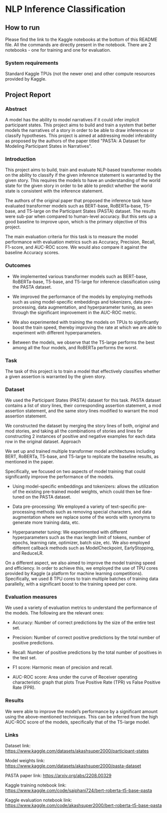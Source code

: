# NLP Inference Classification

## How to run
Please find the link to the Kaggle notebooks at the bottom of this README file. All the commands are directly present in the notebook. There are 2 notebooks - one for training and one for evaluation.

### System requirements
Standard Kaggle TPUs (not the newer one) and other compute resources provided by Kaggle.

## Project Report

### Abstract
A model has the ability to model narratives if it could infer implicit participant states. This project aims to build and train a system that better models the narratives of a story in order to be able to draw inferences or classify hypotheses. This project is aimed at addressing model inferability as proposed by the authors of the paper titled "PASTA: A Dataset for Modeling Participant States in Narratives".

### Introduction
This project aims to build, train and evaluate NLP-based transformer models on the ability to classify if the given inference statement is warranted by the given story. This requires the models to have an understanding of the world state for the given story in order to be able to predict whether the world state is consistent with the inference statement.

The authors of the original paper that proposed the inference task have evaluated transformer models such as BERT-base, RoBERTa-base, T5-base, and T5-large on the Participant States (PASTA) dataset. The results were sub-par when compared to human-level accuracy. But this sets up a good baseline to improve upon, which is the primary objective of this project.

The main evaluation criteria for this task is to measure the model performance with evaluation metrics such as Accuracy, Precision, Recall, F1-score, and AUC-ROC score. We would also compare it against the baseline Accuracy scores.


### Outcomes

- We implemented various transformer models such as BERT-base, RoBERTa-base, T5-base, and T5-large for inference classification using the PASTA dataset.

- We improved the performance of the models by employing methods such as using model-specific embeddings and tokenizers, data pre-processing, data augmentation, and hyperparameter tuning, as seen through the significant improvement in the AUC-ROC metric.

- We also experimented with training the models on TPUs to significantly boost the train speed, thereby improving the rate at which we are able to experiment with different hyperparameters.

- Between the models, we observe that the T5-large performs the best among all the four models, and RoBERTa performs the worst.


### Task

The task of this project is to train a model that effectively classifies whether a given assertion is warranted by the given story. 


### Dataset

We used the Participant States (PASTA) dataset for this task. PASTA dataset contains a list of story lines, their corresponding assertion statement, a mod assertion statement, and the same story lines modified to warrant the mod assertion statement.

We constructed the dataset by merging the story lines of both, original and mod stories, and taking all the combinations of stories and lines for constructing 2 instances of positive and negative examples for each data row in the original dataset.
Approach

We set up and trained multiple transformer model architectures including BERT, RoBERTa, T5-base, and T5-large to replicate the baseline results, as mentioned in the paper.

Specifically, we focused on two aspects of model training that could significantly improve the performance of the models.

- Using model-specific embeddings and tokenizers: allows the utilization of the existing pre-trained model weights, which could then be fine-tuned on the PASTA dataset.

- Data pre-processing: We employed a variety of text-specific pre-processing methods such as removing special characters, and data augmentation where we replace some of the words with synonyms to generate more training data, etc.

- Hyperparameter tuning: We experimented with different hyperparameters such as the max length limit of tokens, number of epochs, learning rate, optimizer, batch size, etc. We also employed different callback methods such as ModelCheckpoint, EarlyStopping, and ReduceLR.

On a different aspect, we also aimed to improve the model training speed and efficiency. In order to achieve this, we employed the use of TPU cores provided by Kaggle (a platform for machine learning competitions). Specifically, we used 8 TPU cores to train multiple batches of training data parallelly, with a significant boost to the training speed per core.


### Evaluation measures

We used a variety of evaluation metrics to understand the performance of the models. The following are the relevant ones:

- Accuracy: Number of correct predictions by the size of the entire test set.

- Precision: Number of correct positive predictions by the total number of positive predictions.

- Recall: Number of positive predictions by the total number of positives in the test set.

- F1 score: Harmonic mean of precision and recall.

- AUC-ROC score: Area under the curve of Receiver operating characteristic graph that plots True Positive Rate (TPR) vs False Positive Rate (FPR).


### Results

We were able to improve the model’s performance by a significant amount using the above-mentioned techniques. This can be inferred from the high AUC-ROC score of the models, specifically that of the T5-large model.


### Links

Dataset link: https://www.kaggle.com/datasets/akashsuper2000/participant-states

Model weights link: https://www.kaggle.com/datasets/akashsuper2000/pasta-dataset

PASTA paper link: https://arxiv.org/abs/2208.00329

Kaggle training notebook link: https://www.kaggle.com/code/saiphani724/bert-roberta-t5-base-pasta

Kaggle evaluation notebook link: https://www.kaggle.com/code/akashsuper2000/bert-roberta-t5-base-pasta

